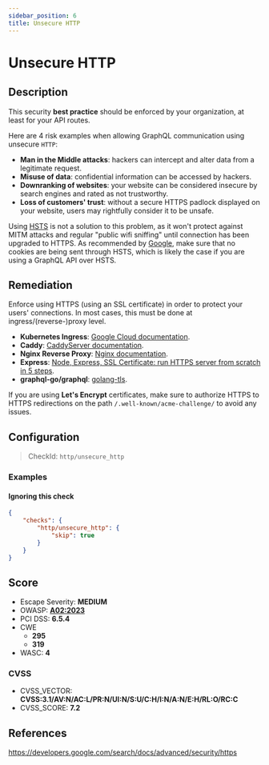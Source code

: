 ```yaml
---
sidebar_position: 6
title: Unsecure HTTP
---
```


# Unsecure HTTP

## Description

This security **best practice** should be enforced by your organization, at least for your API routes.

Here are 4 risk examples when allowing GraphQL communication using unsecure `HTTP`:

- **Man in the Middle attacks**: hackers can intercept and alter data from a legitimate request.
- **Misuse of data**: confidential information can be accessed by hackers.
- **Downranking of websites**: your website can be considered insecure by search engines and rated as not trustworthy.
- **Loss of customers' trust**: without a secure HTTPS padlock displayed on your website, users may rightfully consider it to be unsafe.

Using [HSTS](https://en.wikipedia.org/wiki/HTTP_Strict_Transport_Security) is not a solution to this problem, as it won't protect against MITM attacks and regular "public wifi sniffing" until connection has been upgraded to HTTPS.
As recommended by [Google](https://developers.google.com/search/docs/advanced/security/https), make sure that no cookies are being sent through HSTS, which is likely the case if you are using a GraphQL API over HSTS.

## Remediation

Enforce using HTTPS (using an SSL certificate) in order to protect your users' connections.
In most cases, this must be done at ingress/(reverse-)proxy level.

- **Kubernetes Ingress**: [Google Cloud documentation](https://cloud.google.com/kubernetes-engine/docs/how-to/ingress-features#https_redirect).
- **Caddy**: [CaddyServer documentation](https://caddyserver.com/docs/json/apps/http/servers/automatic_https/).
- **Nginx Reverse Proxy**: [Nginx documentation](https://docs.nginx.com/nginx/admin-guide/security-controls/securing-http-traffic-upstream/).
- **Express**: [Node, Express, SSL Certificate: run HTTPS server from scratch in 5 steps](https://dev.to/omergulen/step-by-step-node-express-ssl-certificate-run-https-server-from-scratch-in-5-steps-5b87).
- **graphql-go/graphql**: [golang-tls](https://github.com/denji/golang-tls).

If you are using **Let's Encrypt** certificates, make sure to authorize HTTPS to HTTPS redirections on the path `/.well-known/acme-challenge/` to avoid any issues.


## Configuration

> CheckId: `http/unsecure_http`


### Examples


#### Ignoring this check

```json
{
    "checks": {
        "http/unsecure_http": {
            "skip": true
        }
    }
}
```




## Score

- Escape Severity: **<span className="medium-severity">MEDIUM</span>**
- OWASP: **[A02:2023](https://github.com/OWASP/API-Security/blob/master/2023/en/src/0xa2-broken-authentication.md)**
- PCI DSS: **6.5.4**
- CWE
  - **295**
  - **319**
- WASC: **4**



### CVSS

- CVSS_VECTOR: **CVSS:3.1/AV:N/AC:L/PR:N/UI:N/S:U/C:H/I:N/A:N/E:H/RL:O/RC:C**
- CVSS_SCORE: **7.2**

## References

https://developers.google.com/search/docs/advanced/security/https
